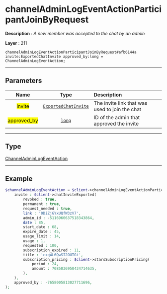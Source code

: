 # channelAdminLogEventActionParticipantJoinByRequest

**Description** : *A new member was accepted to the chat by an admin*

**Layer** : 211

```tl
channelAdminLogEventActionParticipantJoinByRequest#afb6144a invite:ExportedChatInvite approved_by:long = ChannelAdminLogEventAction;
```

---

## Parameters

| Name | Type | Description |
| :---: | :---: | :--- |
| <mark>invite</mark> | [`ExportedChatInvite`](type/ExportedChatInvite) | The invite link that was used to join the chat |
| <mark>approved_by</mark> | [`long`](type/long) | ID of the admin that approved the invite |

---

## Type

[ChannelAdminLogEventAction](type/ChannelAdminLogEventAction)

---

## Example

```php
$channelAdminLogEventAction = $client->channelAdminLogEventActionParticipantJoinByRequest(
	invite : $client->chatInviteExported(
		revoked : true,
		permanent : true,
		request_needed : true,
		link : '0DiZjGYxUQfW3zV7',
		admin_id : -5116960637518343864,
		date : 85,
		start_date : 68,
		expire_date : 45,
		usage_limit : 14,
		usage : 1,
		requested : 100,
		subscription_expired : 11,
		title : 'cxqWL6QwSI2OUTGt',
		subscription_pricing : $client->starsSubscriptionPricing(
			period : 24,
			amount : 7085036950434714635,
		),
	),
	approved_by : -7658005813027711696,
);
```